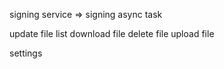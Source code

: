 signing service => signing async task

update file list
download file
delete file
upload file

settings
